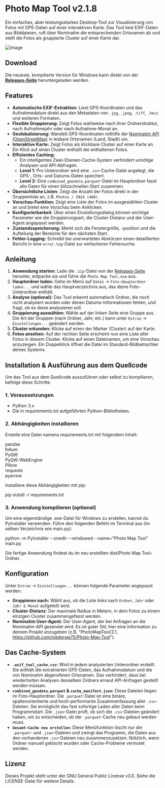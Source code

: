 # Photo Map Tool v2.1.8

Ein einfaches, aber leistungsstarkes Desktop-Tool zur Visualisierung von Fotos mit GPS-Daten auf einer interaktiven Karte. Das Tool liest EXIF-Daten aus Bilddateien, ruft über Nominatim die entsprechenden Ortsnamen ab und stellt die Fotos als gruppierte Cluster auf einer Karte dar.

![Image](https://github.com/user-attachments/assets/ea355d75-795a-4197-a3b6-26e37f4f0889)

## **Download**

Die neueste, kompilierte Version für Windows kann direkt von der [**Releases-Seite**](https://github.com/niederwe75/Photo-Map-Tool/releases/latest) heruntergeladen werden.

## Features

* **Automatische EXIF-Extraktion:** Liest GPS-Koordinaten und das Aufnahmedatum direkt aus den Metadaten von `.jpg`, `.jpeg`, `.tiff`, `.heic` und weiteren Formaten.
* **Flexible Gruppierung:** Zeigt Fotos wahlweise nach ihrer Ordnerstruktur, nach Aufnahmejahr oder nach Aufnahme-Monat an.
* **Geolokalisierung:** Wandelt GPS-Koordinaten mithilfe der [Nominatim API (OpenStreetMap)](https://nominatim.openstreetmap.org/) in lesbare Ortsnamen (Land, Stadt) um.
* **Interaktive Karte:** Zeigt Fotos als klickbare Cluster auf einer Karte an. Ein Klick auf einen Cluster enthüllt die enthaltenen Fotos.
* **Effizientes Caching:**
    * Ein intelligentes Zwei-Ebenen-Cache-System verhindert unnötige Analysen und API-Abfragen.
    * **Level 1:** Pro Unterordner wird eine `.csv`-Cache-Datei angelegt, die GPS-, Orts- und Datums-Daten speichert.
    * **Level 2:** Eine `combined_geodata.parquet`-Datei im Hauptordner fasst alle Daten für einen blitzschnellen Start zusammen.
* **Übersichtliche Listen:** Zeigt die Anzahl der Fotos direkt in der Gruppenliste an, z.B. `Photos / 2024 (460)`.
* **Vorschau-Funktion:** Zeigt eine Liste der Fotos im ausgewählten Cluster an und bietet eine Vorschau beim Anklicken.
* **Konfigurierbarkeit:** Über einen Einstellungsdialog können wichtige Parameter wie die Gruppierungsart, die Cluster-Distanz und der User-Agent angepasst werden.
* **Zustandsspeicherung:** Merkt sich die Fenstergröße, -position und die Aufteilung der Bereiche für den nächsten Start.
* **Fehler-Logging:** Schreibt bei unerwarteten Abstürzen einen detaillierten Bericht in eine `error.log`-Datei zur einfacheren Fehlersuche.

## Anleitung

1.  **Anwendung starten:** Lade die `.zip`-Datei von der [Releases-Seite](https://github.com/niederwe75/Photo-Map-Tool/releases/latest) herunter, entpacke sie und führe die `Photo Map Tool.exe` aus.
2.  **Hauptordner laden:** Gehe im Menü auf `Datei` -> `Foto-Hauptordner laden...` und wähle das Hauptverzeichnis aus, das deine Foto-Unterordner enthält.
3.  **Analyse (optional):** Das Tool erkennt automatisch Ordner, die noch nicht analysiert wurden oder denen Datums-Informationen fehlen, und fragt, ob es diese analysieren soll.
4.  **Gruppierung auswählen:** Wähle auf der linken Seite eine Gruppe aus. Die Art der Gruppen (nach Ordner, Jahr, etc.) kann unter `Extras` -> `Einstellungen...` geändert werden.
5.  **Cluster erkunden:** Klicke auf einen der Marker (Cluster) auf der Karte.
6.  **Fotos ansehen:** Auf der rechten Seite erscheint nun eine Liste aller Fotos in diesem Cluster. Klicke auf einen Dateinamen, um eine Vorschau anzuzeigen. Ein Doppelklick öffnet die Datei im Standard-Bildbetrachter deines Systems.

## **Installation & Ausführung aus dem Quellcode**

Um das Tool aus dem Quellcode auszuführen oder selbst zu kompilieren, befolge diese Schritte.

### **1\. Voraussetzungen**

* Python 3.x  
* Die in requirements.txt aufgeführten Python-Bibliotheken.

### **2\. Abhängigkeiten installieren**

Erstelle eine Datei namens requirements.txt mit folgendem Inhalt:

pandas  
folium  
PyQt6  
PyQt6-WebEngine  
Pillow  
requests  
pyarrow

Installiere diese Abhängigkeiten mit pip:

pip install \-r requirements.txt

### **3\. Anwendung kompilieren (optional)**

Um eine eigenständige .exe-Datei für Windows zu erstellen, kannst du PyInstaller verwenden. Führe den folgenden Befehl im Terminal aus (im selben Verzeichnis wie main.py):

python \-m PyInstaller \--onedir \--windowed \--name="Photo Map Tool" main.py

Die fertige Anwendung findest du im neu erstellten dist/Photo Map Tool-Ordner.

## Konfiguration

Unter `Extras` -> `Einstellungen...` können folgende Parameter angepasst werden:

* **Gruppieren nach:** Wählt aus, ob die Liste links nach `Ordner`, `Jahr` oder `Jahr & Monat` aufgeteilt wird.
* **Cluster-Distanz:** Der maximale Radius in Metern, in dem Fotos zu einem einzigen Cluster zusammengefasst werden.
* **Nominatim User-Agent:** Der User-Agent, der bei Anfragen an die Nominatim-API gesendet wird. Es ist guter Stil, hier eine Information zu deinem Projekt anzugeben (z.B. "PhotoMapTool/2.1, https://github.com/niederwe75/Photo-Map-Tool").

## Das Cache-System

* **`.exif_tool_cache.csv`:** Wird in jedem analysierten Unterordner erstellt. Sie enthält die extrahierten GPS-Daten, das Aufnahmedatum und die von Nominatim abgerufenen Ortsnamen. Das verhindert, dass bei wiederholten Analysen desselben Ordners erneut API-Anfragen gestellt werden müssen.
* **`combined_geodata.parquet` & `cache_manifest.json`:** Diese Dateien liegen im Foto-Hauptordner. Die `.parquet`-Datei ist eine binäre, spaltenorientierte und hoch-performante Zusammenfassung aller `.csv`-Dateien. Sie ermöglicht das fast sofortige Laden aller Daten beim Programmstart. Die `.json`-Datei prüft, ob sich die `.csv`-Dateien geändert haben, um zu entscheiden, ob der `.parquet`-Cache neu gebaut werden muss.
* **`Gesamt-Cache neu erstellen`:** Diese Menüfunktion löscht nur die `.parquet`- und `.json`-Dateien und zwingt das Programm, die Daten aus den vorhandenen `.csv`-Dateien neu zusammenzusetzen. Nützlich, wenn Ordner manuell gelöscht wurden oder Cache-Probleme vermutet werden.

## **Lizenz**

Dieses Projekt steht unter der GNU General Public License v3.0. Siehe die LICENSE-Datei für weitere Details.
